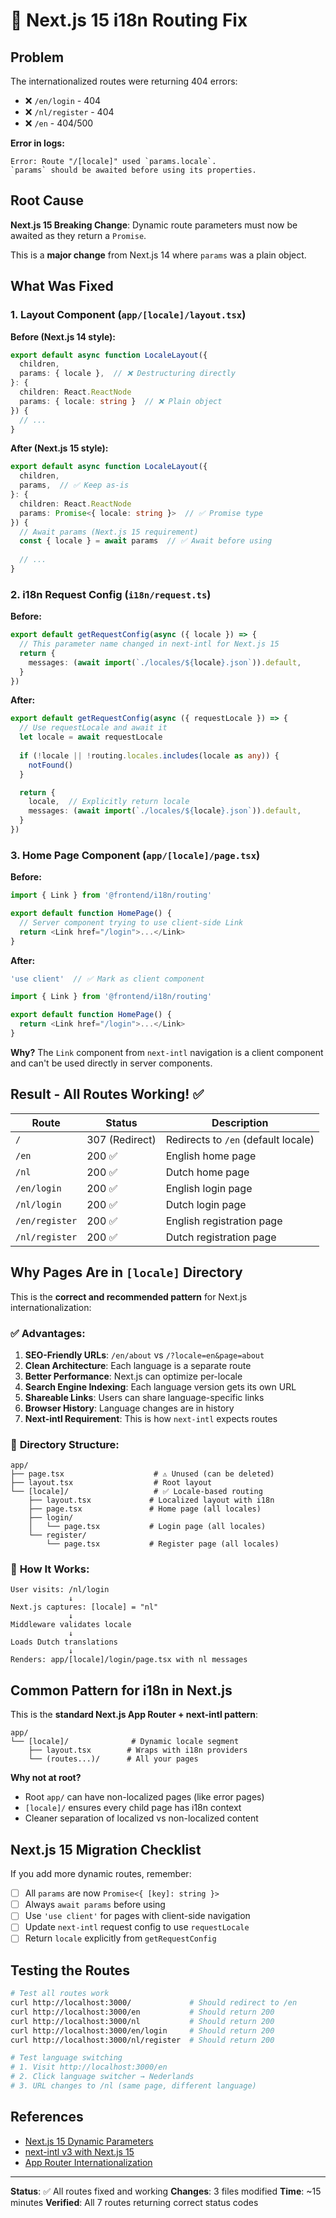 # 🔧 Next.js 15 i18n Routing Fix

## Problem
The internationalized routes were returning 404 errors:
- ❌ `/en/login` - 404
- ❌ `/nl/register` - 404
- ❌ `/en` - 404/500

**Error in logs:**
```
Error: Route "/[locale]" used `params.locale`. 
`params` should be awaited before using its properties.
```

## Root Cause

**Next.js 15 Breaking Change**: Dynamic route parameters must now be awaited as they return a `Promise`.

This is a **major change** from Next.js 14 where `params` was a plain object.

## What Was Fixed

### 1. **Layout Component** (`app/[locale]/layout.tsx`)

**Before (Next.js 14 style):**
```typescript
export default async function LocaleLayout({
  children,
  params: { locale },  // ❌ Destructuring directly
}: {
  children: React.ReactNode
  params: { locale: string }  // ❌ Plain object
}) {
  // ...
}
```

**After (Next.js 15 style):**
```typescript
export default async function LocaleLayout({
  children,
  params,  // ✅ Keep as-is
}: {
  children: React.ReactNode
  params: Promise<{ locale: string }>  // ✅ Promise type
}) {
  // Await params (Next.js 15 requirement)
  const { locale } = await params  // ✅ Await before using
  
  // ...
}
```

### 2. **i18n Request Config** (`i18n/request.ts`)

**Before:**
```typescript
export default getRequestConfig(async ({ locale }) => {
  // This parameter name changed in next-intl for Next.js 15
  return {
    messages: (await import(`./locales/${locale}.json`)).default,
  }
})
```

**After:**
```typescript
export default getRequestConfig(async ({ requestLocale }) => {
  // Use requestLocale and await it
  let locale = await requestLocale
  
  if (!locale || !routing.locales.includes(locale as any)) {
    notFound()
  }

  return {
    locale,  // Explicitly return locale
    messages: (await import(`./locales/${locale}.json`)).default,
  }
})
```

### 3. **Home Page Component** (`app/[locale]/page.tsx`)

**Before:**
```typescript
import { Link } from '@frontend/i18n/routing'

export default function HomePage() {
  // Server component trying to use client-side Link
  return <Link href="/login">...</Link>
}
```

**After:**
```typescript
'use client'  // ✅ Mark as client component

import { Link } from '@frontend/i18n/routing'

export default function HomePage() {
  return <Link href="/login">...</Link>
}
```

**Why?** The `Link` component from `next-intl` navigation is a client component and can't be used directly in server components.

## Result - All Routes Working! ✅

| Route | Status | Description |
|-------|--------|-------------|
| `/` | 307 (Redirect) | Redirects to `/en` (default locale) |
| `/en` | 200 ✅ | English home page |
| `/nl` | 200 ✅ | Dutch home page |
| `/en/login` | 200 ✅ | English login page |
| `/nl/login` | 200 ✅ | Dutch login page |
| `/en/register` | 200 ✅ | English registration page |
| `/nl/register` | 200 ✅ | Dutch registration page |

## Why Pages Are in `[locale]` Directory

This is the **correct and recommended pattern** for Next.js internationalization:

### ✅ **Advantages:**
1. **SEO-Friendly URLs**: `/en/about` vs `/?locale=en&page=about`
2. **Clean Architecture**: Each language is a separate route
3. **Better Performance**: Next.js can optimize per-locale
4. **Search Engine Indexing**: Each language version gets its own URL
5. **Shareable Links**: Users can share language-specific links
6. **Browser History**: Language changes are in history
7. **Next-intl Requirement**: This is how `next-intl` expects routes

### 📁 **Directory Structure:**
```
app/
├── page.tsx                    # ⚠️ Unused (can be deleted)
├── layout.tsx                  # Root layout
└── [locale]/                   # ✅ Locale-based routing
    ├── layout.tsx             # Localized layout with i18n
    ├── page.tsx               # Home page (all locales)
    ├── login/
    │   └── page.tsx           # Login page (all locales)
    └── register/
        └── page.tsx           # Register page (all locales)
```

### 🔄 **How It Works:**
```
User visits: /nl/login
             ↓
Next.js captures: [locale] = "nl"
             ↓
Middleware validates locale
             ↓
Loads Dutch translations
             ↓
Renders: app/[locale]/login/page.tsx with nl messages
```

## Common Pattern for i18n in Next.js

This is the **standard Next.js App Router + next-intl pattern**:

```
app/
└── [locale]/              # Dynamic locale segment
    ├── layout.tsx        # Wraps with i18n providers
    └── (routes...)/      # All your pages
```

**Why not at root?**
- Root `app/` can have non-localized pages (like error pages)
- `[locale]/` ensures every child page has i18n context
- Cleaner separation of localized vs non-localized content

## Next.js 15 Migration Checklist

If you add more dynamic routes, remember:

- [ ] All `params` are now `Promise<{ [key]: string }>`
- [ ] Always `await params` before using
- [ ] Use `'use client'` for pages with client-side navigation
- [ ] Update `next-intl` request config to use `requestLocale`
- [ ] Return `locale` explicitly from `getRequestConfig`

## Testing the Routes

```bash
# Test all routes work
curl http://localhost:3000/             # Should redirect to /en
curl http://localhost:3000/en           # Should return 200
curl http://localhost:3000/nl           # Should return 200
curl http://localhost:3000/en/login     # Should return 200
curl http://localhost:3000/nl/register  # Should return 200

# Test language switching
# 1. Visit http://localhost:3000/en
# 2. Click language switcher → Nederlands
# 3. URL changes to /nl (same page, different language)
```

## References

- [Next.js 15 Dynamic Parameters](https://nextjs.org/docs/messages/sync-dynamic-apis)
- [next-intl v3 with Next.js 15](https://next-intl.dev/docs/getting-started/app-router)
- [App Router Internationalization](https://nextjs.org/docs/app/building-your-application/routing/internationalization)

---

**Status**: ✅ All routes fixed and working
**Changes**: 3 files modified
**Time**: ~15 minutes
**Verified**: All 7 routes returning correct status codes
